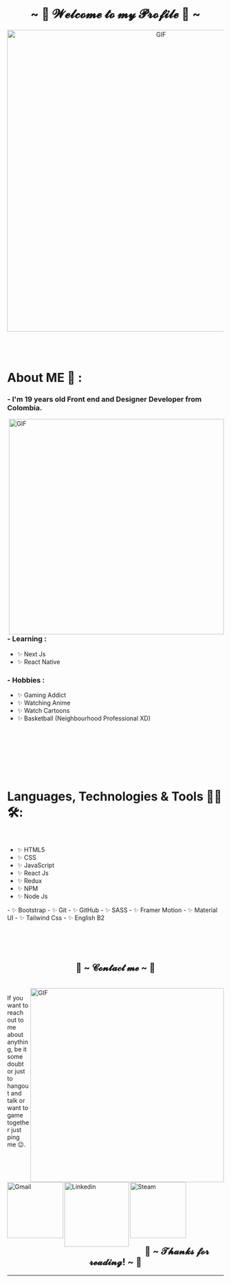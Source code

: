 <h1 align="center">~ 💖 𝓦𝓮𝓵𝓬𝓸𝓶𝓮 𝓽𝓸 𝓶𝔂 𝓟𝓻𝓸𝓯𝓲𝓵𝓮 💖 ~</h1>

<div align="center">
<img hight="300" width="700" alt="GIF" align="center" src="https://i.pinimg.com/originals/1d/d2/09/1dd2095b4bb6919583a64c1d245856bb.gif">
</div>

</br>
</br>
</br>


# About ME 💬 :

### - I'm 19 years  old Front end and Designer Developer from Colombia.

<img hight="400" width="500" alt="GIF" align="right" src="https://thumbs.gfycat.com/SpotlessWarmheartedHog-max-1mb.gif">

### - Learning :
- ✨ Next Js
- ✨ React Native

### - Hobbies : 
- ✨ Gaming Addict
- ✨ Watching Anime
- ✨ Watch Cartoons
- ✨ Basketball (Neighbourhood Professional XD)

</br>
</br>
</br>
</br>
</br>
</br>



# Languages, Technologies & Tools 👨‍💻 🛠:
</br>

<p align="center">

<!-- For more icons please follow  https://github.com/MikeCodesDotNET/ColoredBadges -->
- ✨ HTML5
- ✨ CSS
- ✨ JavaScript
- ✨ React Js
- ✨ Redux
- ✨ NPM
- ✨ Node Js
</p>

<p aling="right">
- ✨ Bootstrap
- ✨ Git
- ✨ GitHub
- ✨ SASS
- ✨ Framer Motion
- ✨ Material UI
- ✨ Tailwind Css
- ✨ English B2
</p>
</br>
</br>
</br>



<h2 align="center">           📝 ~ 𝓒𝓸𝓷𝓽𝓪𝓬𝓽 𝓶𝓮 ~ 📝</h2>

<p>
 </br>


<img hight="320" width="450" align="right" alt="GIF" src="https://giffiles.alphacoders.com/311/3117.gif">


If you want to reach out to me about anything, be it some doubt or just to hangout and talk or want to game together just ping me 😉.

<a href="mailto:sebastiancantorvc@gmail.com?Subject=Job%20Opportunity">
 <img align="left" alt="Gmail" width="130" hight="100" src="https://github.com/Xx-Ashutosh-xX/Xx-Ashutosh-xX/blob/master/assets/icons/gmail.png" />
</a>
<a href="https://www.linkedin.com/in/juan-cantor-vaca/">
  <img align="left" alt="Linkedin" width="150" hight="100" src="https://github.com/Xx-Ashutosh-xX/Xx-Ashutosh-xX/blob/master/assets/icons/linkedin.png" />
</br>
</br>
</br>
</a>
<a href="https://steamcommunity.com/id/MrJuan30/">
  <img align="left" alt="Steam" width="130" hight="100" src="https://github.com/Xx-Ashutosh-xX/Xx-Ashutosh-xX/blob/master/assets/icons/steam.png" />
</a>
 </p>
 

</br>
</br>
</br>
</br>
</br>
</br>
</br>

<h2 align="center">💖 ~ 𝓣𝓱𝓪𝓷𝓴𝓼 𝓯𝓸𝓻 𝓻𝓮𝓪𝓭𝓲𝓷𝓰! ~ 💖</h2>

*************
